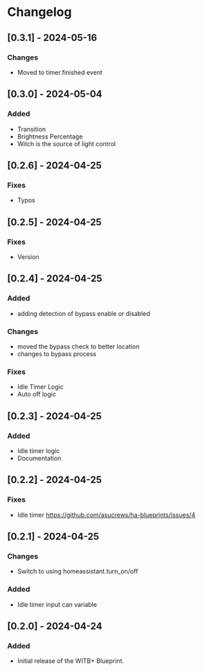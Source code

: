 # Changelog

## [0.3.1] - 2024-05-16
### Changes
- Moved to timer.finished event

## [0.3.0] - 2024-05-04
### Added
- Transition
- Brightness Percentage
- Witch is the source of light control

## [0.2.6] - 2024-04-25
### Fixes
- Typos

## [0.2.5] - 2024-04-25
### Fixes 
- Version

## [0.2.4] - 2024-04-25
### Added
- adding detection of bypass enable or disabled
### Changes
- moved the bypass check to better location
- changes to bypass process
### Fixes
- Idle Timer Logic
- Auto off logic

## [0.2.3] - 2024-04-25
### Added
- Idle timer logic
- Documentation

## [0.2.2] - 2024-04-25
### Fixes
- Idle timer https://github.com/asucrews/ha-blueprints/issues/4

## [0.2.1] - 2024-04-25
### Changes
- Switch to using homeassistant.turn_on/off
### Added
- Idle timer input can variable

## [0.2.0] - 2024-04-24
### Added
- Initial release of the WITB+ Blueprint.
